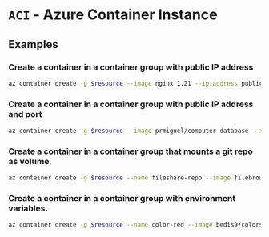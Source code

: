 # `ACI` - Azure Container Instance

## Examples

### Create a container in a container group with public IP address
```sh
az container create -g $resource --image nginx:1.21 --ip-address public --name nginx
```

### Create a container in a container group with public IP address and port
```sh
az container create -g $resource --image prmiguel/computer-database --ip-address public --ports 9000 --name computer-db
```

### Create a container in a container group that mounts a git repo as volume.
```sh
az container create -g $resource --name fileshare-repo --image filebrowser/filebrowser --gitrepo-url https://github.com/filebrowser/filebrowser --gitrepo-dir ./filebrowser --gitrepo-mount-path /srv --ip-address public
```

### Create a container in a container group with environment variables.
```sh
az container create -g $resource --name color-red --image bedis9/colors --ip-address public --environment-variables COLOR=red --ports 8080
```

